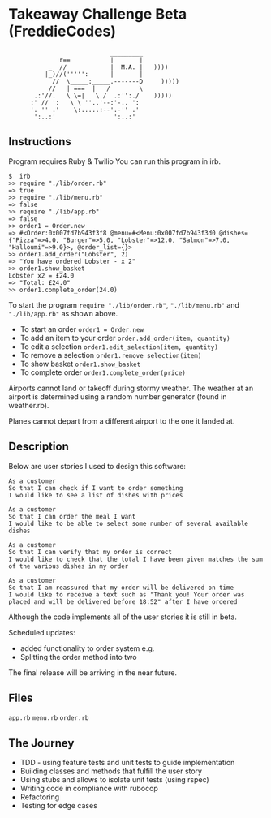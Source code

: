 Takeaway Challenge Beta (FreddieCodes)
=====================================

```
                            _________
              r==           |       |
           _  //            |  M.A. |   ))))
          |_)//(''''':      |       |
            //  \_____:_____.-------D     )))))
           //   | ===  |   /        \
       .:'//.   \ \=|   \ /  .:'':./    )))))
      :' // ':   \ \ ''..'--:'-.. ':
      '. '' .'    \:.....:--'.-'' .'
       ':..:'                ':..:'

 ```

Instructions
---------
Program requires Ruby & Twilio
You can run this program in irb.

```
$  irb
>> require "./lib/order.rb"
=> true
>> require "./lib/menu.rb"
=> false
>> require "./lib/app.rb"
=> false
>> order1 = Order.new
=> #<Order:0x007fd7b943f3f8 @menu=#<Menu:0x007fd7b943f3d0 @dishes={"Pizza"=>4.0, "Burger"=>5.0, "Lobster"=>12.0, "Salmon"=>7.0, "Halloumi"=>9.0}>, @order_list={}>
>> order1.add_order("Lobster", 2)
=> "You have ordered Lobster - x 2"
>> order1.show_basket
Lobster x2 = £24.0
=> "Total: £24.0"
>> order1.complete_order(24.0)

```
To start the program `require "./lib/order.rb"`, `"./lib/menu.rb"` and `"./lib/app.rb"` as shown above.

* To start an order `order1 = Order.new`   
* To add an item to your order `order.add_order(item, quantity) `
* To edit a selection `order1.edit_selection(item, quantity)`
* To remove a selection `order1.remove_selection(item)`
* To show basket `order1.show_basket`
* To complete order `order1.complete_order(price)`

Airports cannot land or takeoff during stormy weather. The weather at an airport is determined using a random number generator (found in weather.rb).

Planes cannot depart from a different airport to the one it landed at.

Description
-----
Below are user stories I used to design this software:

```
As a customer
So that I can check if I want to order something
I would like to see a list of dishes with prices

As a customer
So that I can order the meal I want
I would like to be able to select some number of several available dishes

As a customer
So that I can verify that my order is correct
I would like to check that the total I have been given matches the sum of the various dishes in my order

As a customer
So that I am reassured that my order will be delivered on time
I would like to receive a text such as "Thank you! Your order was placed and will be delivered before 18:52" after I have ordered
```

Although the code implements all of the user stories it is still in beta.

Scheduled updates:
* added functionality to order system e.g.
* Splitting the order method into two

The final release will be arriving in the near future.

Files
---------
`app.rb`
`menu.rb`
`order.rb`

The Journey
---------
* TDD - using feature tests and unit tests to guide implementation
* Building classes and methods that fulfill the user story
* Using stubs and allows to isolate unit tests (using rspec)
* Writing code in compliance with rubocop
* Refactoring
* Testing for edge cases
